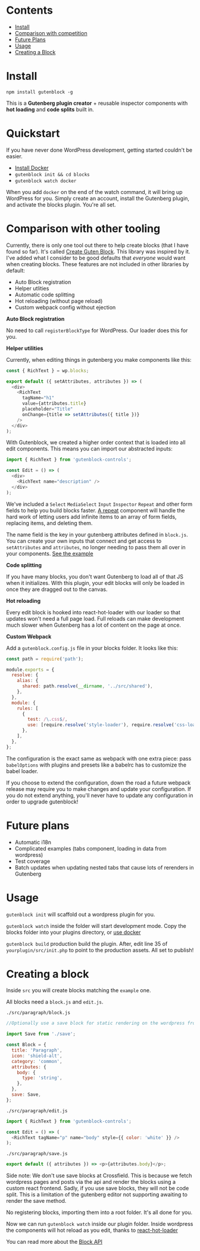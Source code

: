 # Contents

* [Install](#install)
* [Comparison with competition](#comparison-with-other-tooling)
* [Future Plans](#future-plans)
* [Usage](#usage)
* [Creating a Block](#creating-a-block)

# Install

`npm install gutenblock -g`

This is a **Gutenberg plugin creator** + reusable inspector components with **hot loading** and **code splits** built in.

# Quickstart

If you have never done WordPress development, getting started couldn't be easier.

* [Install Docker](https://store.docker.com/search?type=edition&offering=community)
* `gutenblock init && cd blocks`
* `gutenblock watch docker`

When you add `docker` on the end of the watch command, it will bring up WordPress for you. Simply create an account, install the Gutenberg plugin, and activate the blocks plugin. You're all set.

# Comparison with other tooling

Currently, there is only one tool out there to help create blocks (that I have found so far). It's called [Create Guten Block](https://github.com/ahmadawais/create-guten-block). This library was inspired by it. I've added what I consider to be good defaults that *everyone* would want when creating blocks. These features are not included in other libraries by default:

- Auto Block registration             
- Helper utlities         
- Automatic code splitting               
- Hot reloading (without page reload)    
- Custom webpack config without ejection 

**Auto Block registration**

No need to call `registerBlockType` for WordPress. Our loader does this for you.

**Helper utilities**

Currently, when editing things in gutenberg you make components like this:

```js
const { RichText } = wp.blocks;

export default ({ setAttributes, attributes }) => (
  <div>
    <RichText
      tagName="h1"
      value={attributes.title}
      placeholder="Title"
      onChange={title => setAttributes({ title })}
    />
  </div>
);
```

With Gutenblock, we created a higher order context that is loaded into all edit components. This means you can import our abstracted inputs:

```js
import { RichText } from 'gutenblock-controls';

const Edit = () => (
  <div>
    <RichText name="description" />
  </div>
);
```

We've included a `Select` `MediaSelect` `Input` `Inspector` `Repeat` and other form fields to help you build blocks faster. [A repeat](/plugin/src/example/inspector.js) component will handle the hard work of letting users add infinite items to an array of form fields, replacing items, and deleting them.

The name field is the key in your gutenberg attributes defined in `block.js`. You can create your own inputs that connect and get access to `setAttributes` and `attributes`, no longer needing to pass them all over in your components. [See the example](/controls/src/form/rich-text.js)

**Code splitting**

If you have many blocks, you don't want Gutenberg to load all of that JS when it initializes. With this plugin, your edit blocks will only be loaded in once they are dragged out to the canvas.

**Hot reloading**

Every edit block is hooked into react-hot-loader with our loader so that updates won't need a full page load. Full reloads can make development much slower when Gutenberg has a lot of content on the page at once.

**Custom Webpack**

Add a `gutenblock.config.js` file in your blocks folder. It looks like this:

```js
const path = require('path');

module.exports = {
  resolve: {
    alias: {
      shared: path.resolve(__dirname, '../src/shared'),
    },
  },
  module: {
    rules: [
      {
        test: /\.css$/,
        use: [require.resolve('style-loader'), require.resolve('css-loader')],
      },
    ],
  },
};
```

The configuration is the exact same as webpack with one extra piece: pass `babelOptions` with plugins and presets like a babelrc has to customize the babel loader.

If you choose to extend the configuration, down the road a future webpack release may require you to make changes and update your configuration. If you do not extend anything, you'll never have to update any configuration in order to upgrade gutenblock! 

# Future plans

* Automatic i18n
* Complicated examples (tabs component, loading in data from wordpress)
* Test coverage
* Batch updates when updating nested tabs that cause lots of rerenders in Gutenberg

# Usage

`gutenblock init` will scaffold out a wordpress plugin for you.

`gutenblock watch` inside the folder will start development mode. Copy the blocks folder into your plugins directory, or [use docker](https://gist.github.com/zackify/d8e428f93e018c3fbcce512414d02e62)

`gutenblock build` production build the plugin. After, edit line 35 of `yourplugin/src/init.php` to point to the production assets. All set to publish!

# Creating a block

Inside `src` you will create blocks matching the `example` one.

All blocks need a `block.js` and `edit.js`.

`./src/paragraph/block.js`

```js
//Optionally use a save block for static rendering on the wordpress frontend

import Save from './save';

const Block = {
  title: 'Paragraph',
  icon: 'shield-alt',
  category: 'common',
  attributes: {
    body: {
      type: 'string',
    },
  },
  save: Save,
};
```

`./src/paragraph/edit.js`

```js
import { RichText } from 'gutenblock-controls';

const Edit = () => (
  <RichText tagName="p" name="body" style={{ color: 'white' }} />
);
```

`./src/paragraph/save.js`

```js
export default ({ attributes }) => <p>{attributes.body}</p>;
```

Side note: We don't use save blocks at Crossfield. This is because we fetch wordpress pages and posts via the api and render the blocks using a custom react frontend. Sadly, if you use save blocks, they will not be code split. This is a limitation of the gutenberg editor not supporting awaiting to render the save method.

No registering blocks, importing them into a root folder. It's all done for you.

Now we can run `gutenblock watch` inside our plugin folder. Inside wordpress the components will hot reload as you edit, thanks to [react-hot-loader](https://github.com/gaearon/react-hot-loader)

You can read more about the [Block API](https://wordpress.org/gutenberg/handbook/block-api/)
